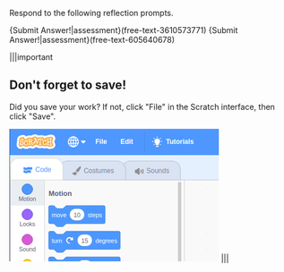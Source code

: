 Respond to the following reflection prompts.

{Submit Answer!|assessment}(free-text-3610573771)
{Submit Answer!|assessment}(free-text-605640678)

|||important
## Don't forget to save!
Did you save your work? If not, click "File" in the Scratch interface, then click "Save".

![](.guides/img/scratch-save-now.gif)
|||
